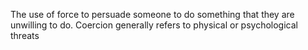 The use of force to persuade someone to do something that they are unwilling to do. Coercion generally refers to physical or psychological threats